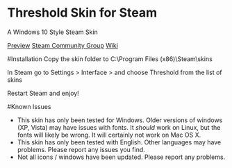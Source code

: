 # Threshold Skin for Steam
A Windows 10 Style Steam Skin

[Preview](http://imgur.com/a/AXvwF)
[Steam Community Group](http://steamcommunity.com/groups/thresholdskin)
[Wiki](http://github.com/Edgarware/Threshold-Skin/wiki)

#Installation
Copy the skin folder to C:\Program Files (x86)\Steam\skins

In Steam go to Settings > Interface > and choose Threshold from the list of skins

Restart Steam and enjoy!

#Known Issues
* This skin has only been tested for Windows. Older versions of windows (XP, Vista) may have issues with fonts. It *should* work on Linux, but the fonts will likely be wrong. It will certainly not work on Mac OS X.
* This skin has only been tested with English. Other languages may have problems. Please report any issues you find.
* Not all icons / windows have been updated. Please report any problems.
